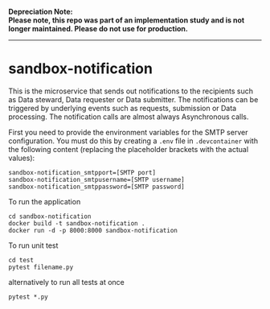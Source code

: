 **Depreciation Note:   
Please note, this repo was part of an implementation study and is not longer maintained.
Please do not use for production.** 

---

# sandbox-notification

This is the microservice that sends out notifications to the recipients such as Data steward, Data requester or
Data submitter. The notifications can be triggered by underlying events such as requests, submission or
Data processing. The notification calls are almost always Asynchronous calls.

First you need to provide the environment variables for the SMTP server configuration. You must do this by creating a `.env` file in `.devcontainer` with the following content (replacing the placeholder brackets with the actual values):

```sandbox-notification_smtpserv=[SMTP server]
sandbox-notification_smtpport=[SMTP port]
sandbox-notification_smtpusername=[SMTP username]
sandbox-notification_smtppassword=[SMTP password]
```

To run the application

    cd sandbox-notification
    docker build -t sandbox-notification .
    docker run -d -p 8000:8000 sandbox-notification

To run unit test

    cd test
    pytest filename.py

alternatively to run all tests at once

    pytest *.py

